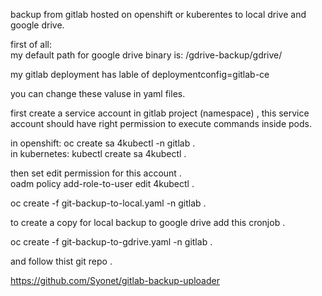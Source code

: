 backup from gitlab hosted on openshift or kuberentes to local drive and google drive.  

first of all:   
my default path for google drive binary is:
/gdrive-backup/gdrive/

my gitlab deployment has lable of deploymentconfig=gitlab-ce

you can change these valuse in yaml files.



first create a service account in gitlab project (namespace) , this service account should have right permission to execute commands inside pods.

in openshift: oc create sa 4kubectl -n gitlab .  
in kubernetes: kubectl create sa 4kubectl .  

then set edit permission for this account .  
oadm policy add-role-to-user edit 4kubectl .  

oc create -f git-backup-to-local.yaml -n gitlab .  


to create a copy for local backup to google drive add this cronjob .  


oc create -f git-backup-to-gdrive.yaml -n gitlab .  

and follow thist git repo .   

https://github.com/Syonet/gitlab-backup-uploader
